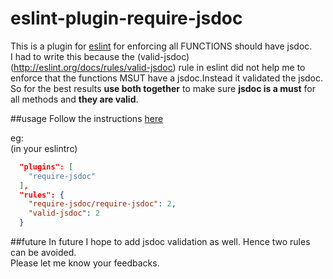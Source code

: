 # eslint-plugin-require-jsdoc
This is a plugin for [eslint](http://eslint.org/) for enforcing all FUNCTIONS should have jsdoc.   
I had to write this because the (valid-jsdoc)(http://eslint.org/docs/rules/valid-jsdoc) rule in eslint did not help me to enforce that the functions MSUT have a jsdoc.Instead it validated the jsdoc. So for the best results **use both together** to make sure **jsdoc is a must** for all methods and **they are valid**.

##usage
Follow the instructions [here](http://eslint.org/docs/user-guide/configuring#configuring-plugins)

eg:   
(in your eslintrc)   
```json
  "plugins": [   
    "require-jsdoc"   
  ],
  "rules": {   
    "require-jsdoc/require-jsdoc": 2,  
    "valid-jsdoc": 2   
  }   
```  

##future
In future I hope to add jsdoc validation as well. Hence two rules can be avoided.   
Please let me know your feedbacks.

